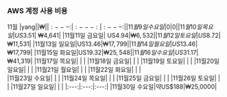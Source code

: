 ### AWS 계정 사용 비용
11월 
|yang|$|₩|
|:---:|:---:|:---:|
|11월 9일 수요일|       0|       0|
|11월10일 목요일| US$3.51|  ₩4,641|
|11월11일 금요일| US$4.94|  ₩6,532|
|11월12일 토요일| US$8.72| ₩11,531|
|11월13일 일요일|US$13.46| ₩17,799|
|11월14일 월요일|US$13.46| ₩17,799|
|11월15일 화요일|US$19.32| ₩25,548|
|11월16일 수요일|US$31.17| ₩41,319|
|11월17일 목요일|        |        |
|11월18일 금요일|        |        |
|11월19일 토요일|        |        |
|11월20일 일요일|        |        |
|11월21일 월요일|        |        |
|11월22일 화요일|        |        |    
|11월23일 수요일|        |        |
|11월24일 목요일|        |        |
|11월25일 금요일|        |        |
|11월26일 토요일|        |        |
|11월27일 일요일|        |        |
|:---:|:---:|:---:|
|11월30일 수요일|약US$188|₩25,0000| 

